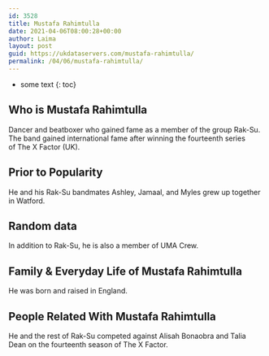 ```yaml
---
id: 3528
title: Mustafa Rahimtulla
date: 2021-04-06T08:00:28+00:00
author: Laima
layout: post
guid: https://ukdataservers.com/mustafa-rahimtulla/
permalink: /04/06/mustafa-rahimtulla/
---
```


* some text
{: toc}


## Who is Mustafa Rahimtulla
                  
                  
                  
Dancer and beatboxer who gained fame as a member of the group Rak-Su. The band gained international fame after winning the fourteenth series of The X Factor (UK).  
                  
              
            
              
            
                
                
                
## Prior to Popularity
                  
                  
                  
He and his Rak-Su bandmates Ashley, Jamaal, and Myles grew up together in Watford.  
                  
              
            
              
            
                
                
                
## Random data
                  
                  
                  
In addition to Rak-Su, he is also a member of UMA Crew. 
                  
              
            
              
            
                
                
                
## Family & Everyday Life of Mustafa Rahimtulla
                  
                  
                  
He was born and raised in England. 
                  
              
            
              
            
                
                
                
## People Related With Mustafa Rahimtulla
                  
                  
                  
He and the rest of Rak-Su competed against Alisah Bonaobra and Talia Dean on the fourteenth season of The X Factor. 
                  
              
            
              
            
                
              
            
              
              
            
            
              
            
          
          
          